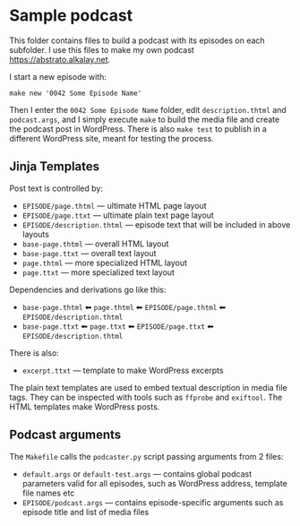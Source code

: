 # Sample podcast
This folder contains files to build a podcast with its episodes on each subfolder. I use this files to make my own podcast https://abstrato.alkalay.net.

I start a new episode with:

`make new '0042 Some Episode Name'`

Then I enter the `0042 Some Episode Name` folder, edit `description.thtml` and `podcast.args`, and I simply execute `make` to build the media file and create the podcast post in WordPress. There is also `make test` to publish in a different WordPress site, meant for testing the process.

## Jinja Templates

Post text is controlled by:

 - `EPISODE/page.thtml` — ultimate HTML page layout
 - `EPISODE/page.ttxt` — ultimate plain text page layout
 - `EPISODE/description.thtml` — episode text that will be included in above layouts
 - `base-page.thtml` — overall HTML layout
 - `base-page.ttxt` — overall text layout
 - `page.thtml` — more specialized HTML layout
 - `page.ttxt` — more specialized text layout

Dependencies and derivations go like this:
- `base-page.thtml` ⬅︎ `page.thtml` ⬅︎ `EPISODE/page.thtml` ⬅︎ `EPISODE/description.thtml`
- `base-page.ttxt` ⬅︎ `page.ttxt` ⬅︎ `EPISODE/page.ttxt` ⬅︎ `EPISODE/description.thtml`

There is also:
- `excerpt.ttxt` — template to make WordPress excerpts

The plain text templates are used to embed textual description in media file tags. They can be inspected with tools such as `ffprobe` and `exiftool`. The HTML templates make WordPress posts.

## Podcast arguments

The `Makefile` calls the `podcaster.py` script passing arguments from 2 files:
- `default.args` or `default-test.args` — contains global podcast parameters valid for all episodes, such as WordPress address, template file names etc
- `EPISODE/podcast.args` — contains episode-specific arguments such as episode title and list of media files

